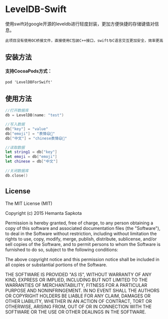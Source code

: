 # LevelDB-Swift

使用swift对google开源的leveldb进行轻度封装，更加方便快捷的存储键值对信息。

```
此项目没有使用OC桥接文件，直接使用C包装C++接口，swift与C语言交互更加安全，效率更高
```
## 安装方法
#### 支持CocoaPods方式：
```
pod 'LevelDBForSwift'
```
## 使用方法
```swift
//打开数据库
db = LevelDB(name: "test")

//写入数据
db["key"] = "value"
db["emoji"] = "表情😄🎁"
db["中文"] = "chinese表情😄🎁"

//读取数据
let string1 = db["key"]
let emoji = db["emoji"]
let chinese = db["中文"]
            
//关闭数据库
db.close()
```

## License
The MIT License (MIT)

Copyright (c) 2015 Hemanta Sapkota

Permission is hereby granted, free of charge, to any person obtaining a copy of this software and associated documentation files (the "Software"), to deal in the Software without restriction, including without limitation the rights to use, copy, modify, merge, publish, distribute, sublicense, and/or sell copies of the Software, and to permit persons to whom the Software is furnished to do so, subject to the following conditions:

The above copyright notice and this permission notice shall be included in all copies or substantial portions of the Software.

THE SOFTWARE IS PROVIDED "AS IS", WITHOUT WARRANTY OF ANY KIND, EXPRESS OR IMPLIED, INCLUDING BUT NOT LIMITED TO THE WARRANTIES OF MERCHANTABILITY, FITNESS FOR A PARTICULAR PURPOSE AND NONINFRINGEMENT. IN NO EVENT SHALL THE AUTHORS OR COPYRIGHT HOLDERS BE LIABLE FOR ANY CLAIM, DAMAGES OR OTHER LIABILITY, WHETHER IN AN ACTION OF CONTRACT, TORT OR OTHERWISE, ARISING FROM, OUT OF OR IN CONNECTION WITH THE SOFTWARE OR THE USE OR OTHER DEALINGS IN THE SOFTWARE.
